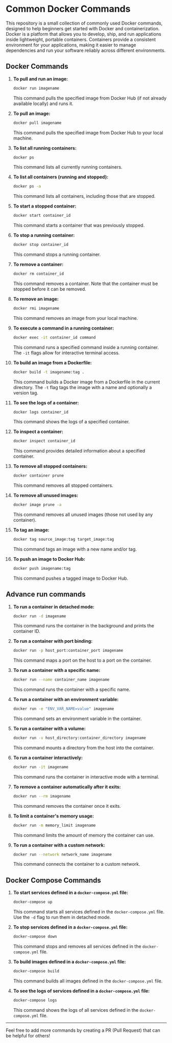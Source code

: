 
# Common Docker Commands

This repository is a small collection of commonly used Docker commands, designed to help beginners get started with Docker and containerization. Docker is a platform that allows you to develop, ship, and run applications inside lightweight, portable containers. Containers provide a consistent environment for your applications, making it easier to manage dependencies and run your software reliably across different environments.

## Docker Commands

1. **To pull and run an image:**
   ```sh
   docker run imagename
   ```
   This command pulls the specified image from Docker Hub (if not already available locally) and runs it.

2. **To pull an image:**
   ```sh
   docker pull imagename
   ```
   This command pulls the specified image from Docker Hub to your local machine.

3. **To list all running containers:**
   ```sh
   docker ps
   ```
   This command lists all currently running containers.

4. **To list all containers (running and stopped):**
   ```sh
   docker ps -a
   ```
   This command lists all containers, including those that are stopped.

5. **To start a stopped container:**
   ```sh
   docker start container_id
   ```
   This command starts a container that was previously stopped.

6. **To stop a running container:**
   ```sh
   docker stop container_id
   ```
   This command stops a running container.

7. **To remove a container:**
   ```sh
   docker rm container_id
   ```
   This command removes a container. Note that the container must be stopped before it can be removed.

8. **To remove an image:**
   ```sh
   docker rmi imagename
   ```
   This command removes an image from your local machine.

9. **To execute a command in a running container:**
   ```sh
   docker exec -it container_id command
   ```
   This command runs a specified command inside a running container. The `-it` flags allow for interactive terminal access.

10. **To build an image from a Dockerfile:**
    ```sh
    docker build -t imagename:tag .
    ```
    This command builds a Docker image from a Dockerfile in the current directory. The `-t` flag tags the image with a name and optionally a version tag.

11. **To see the logs of a container:**
    ```sh
    docker logs container_id
    ```
    This command shows the logs of a specified container.

12. **To inspect a container:**
    ```sh
    docker inspect container_id
    ```
    This command provides detailed information about a specified container.

13. **To remove all stopped containers:**
    ```sh
    docker container prune
    ```
    This command removes all stopped containers.

14. **To remove all unused images:**
    ```sh
    docker image prune -a
    ```
    This command removes all unused images (those not used by any container).

15. **To tag an image:**
    ```sh
    docker tag source_image:tag target_image:tag
    ```
    This command tags an image with a new name and/or tag.

16. **To push an image to Docker Hub:**
    ```sh
    docker push imagename:tag
    ```
    This command pushes a tagged image to Docker Hub.

## Advance run commands

1. **To run a container in detached mode:**
   ```sh
   docker run -d imagename
   ```
   This command runs the container in the background and prints the container ID.

2. **To run a container with port binding:**
   ```sh
   docker run -p host_port:container_port imagename
   ```
   This command maps a port on the host to a port on the container.

3. **To run a container with a specific name:**
   ```sh
   docker run --name container_name imagename
   ```
   This command runs the container with a specific name.

4. **To run a container with an environment variable:**
   ```sh
   docker run -e "ENV_VAR_NAME=value" imagename
   ```
   This command sets an environment variable in the container.

5. **To run a container with a volume:**
   ```sh
   docker run -v host_directory:container_directory imagename
   ```
   This command mounts a directory from the host into the container.

6. **To run a container interactively:**
   ```sh
   docker run -it imagename
   ```
   This command runs the container in interactive mode with a terminal.

7. **To remove a container automatically after it exits:**
   ```sh
   docker run --rm imagename
   ```
   This command removes the container once it exits.

8. **To limit a container's memory usage:**
   ```sh
   docker run -m memory_limit imagename
   ```
   This command limits the amount of memory the container can use.

9. **To run a container with a custom network:**
   ```sh
   docker run --network network_name imagename
   ```
   This command connects the container to a custom network.

## Docker Compose Commands

1. **To start services defined in a `docker-compose.yml` file:**
   ```sh
   docker-compose up
   ```
   This command starts all services defined in the `docker-compose.yml` file. Use the `-d` flag to run them in detached mode.

2. **To stop services defined in a `docker-compose.yml` file:**
   ```sh
   docker-compose down
   ```
   This command stops and removes all services defined in the `docker-compose.yml` file.

3. **To build images defined in a `docker-compose.yml` file:**
   ```sh
   docker-compose build
   ```
   This command builds all images defined in the `docker-compose.yml` file.

4. **To see the logs of services defined in a `docker-compose.yml` file:**
   ```sh
   docker-compose logs
   ```
   This command shows the logs of all services defined in the `docker-compose.yml` file.

---

Feel free to add more commands by creating a PR (Pull Request) that can be helpful for others!
